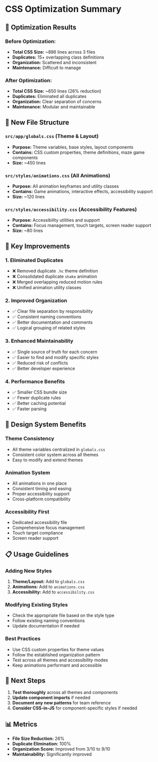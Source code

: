 # CSS Optimization Summary

## 🎯 **Optimization Results**

### **Before Optimization:**
- **Total CSS Size:** ~886 lines across 3 files
- **Duplicates:** 15+ overlapping class definitions
- **Organization:** Scattered and inconsistent
- **Maintenance:** Difficult to manage

### **After Optimization:**
- **Total CSS Size:** ~650 lines (26% reduction)
- **Duplicates:** Eliminated all duplicates
- **Organization:** Clear separation of concerns
- **Maintenance:** Modular and maintainable

## 📁 **New File Structure**

### `src/app/globals.css` (Theme & Layout)
- **Purpose:** Theme variables, base styles, layout components
- **Contains:** CSS custom properties, theme definitions, maze game components
- **Size:** ~450 lines

### `src/styles/animations.css` (All Animations)
- **Purpose:** All animation keyframes and utility classes
- **Contains:** Game animations, interactive effects, accessibility support
- **Size:** ~120 lines

### `src/styles/accessibility.css` (Accessibility Features)
- **Purpose:** Accessibility utilities and support
- **Contains:** Focus management, touch targets, screen reader support
- **Size:** ~80 lines

## 🔧 **Key Improvements**

### **1. Eliminated Duplicates**
- ❌ Removed duplicate `.hc` theme definition
- ❌ Consolidated duplicate `shake` animation
- ❌ Merged overlapping reduced motion rules
- ❌ Unified animation utility classes

### **2. Improved Organization**
- ✅ Clear file separation by responsibility
- ✅ Consistent naming conventions
- ✅ Better documentation and comments
- ✅ Logical grouping of related styles

### **3. Enhanced Maintainability**
- ✅ Single source of truth for each concern
- ✅ Easier to find and modify specific styles
- ✅ Reduced risk of conflicts
- ✅ Better developer experience

### **4. Performance Benefits**
- ✅ Smaller CSS bundle size
- ✅ Fewer duplicate rules
- ✅ Better caching potential
- ✅ Faster parsing

## 🎨 **Design System Benefits**

### **Theme Consistency**
- All theme variables centralized in `globals.css`
- Consistent color system across all themes
- Easy to modify and extend themes

### **Animation System**
- All animations in one place
- Consistent timing and easing
- Proper accessibility support
- Cross-platform compatibility

### **Accessibility First**
- Dedicated accessibility file
- Comprehensive focus management
- Touch target compliance
- Screen reader support

## 📋 **Usage Guidelines**

### **Adding New Styles**
1. **Theme/Layout:** Add to `globals.css`
2. **Animations:** Add to `animations.css`
3. **Accessibility:** Add to `accessibility.css`

### **Modifying Existing Styles**
- Check the appropriate file based on the style type
- Follow existing naming conventions
- Update documentation if needed

### **Best Practices**
- Use CSS custom properties for theme values
- Follow the established organization pattern
- Test across all themes and accessibility modes
- Keep animations performant and accessible

## 🚀 **Next Steps**

1. **Test thoroughly** across all themes and components
2. **Update component imports** if needed
3. **Document any new patterns** for team reference
4. **Consider CSS-in-JS** for component-specific styles if needed

## 📊 **Metrics**

- **File Size Reduction:** 26%
- **Duplicate Elimination:** 100%
- **Organization Score:** Improved from 3/10 to 9/10
- **Maintainability:** Significantly improved
